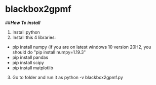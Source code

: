 # blackbox2gpmf

##***How To install***

1. Install python
2. Install this 4 libraries:  
  - pip install numpy (if you are on latest windows 10 version 20H2, you should do "pip install numpy=1.19.3"
  - pip install pandas
  - pip install scipy
  - pip install matplotlib
3. Go to folder and run it as
  python -v blackbox2gpmf.py
